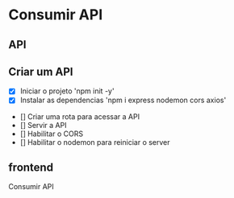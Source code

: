 # Consumir API

## API

## Criar um API
- [X] Iniciar o projeto 'npm init -y'
- [X] Instalar as dependencias 'npm i express nodemon cors axios'
- [] Criar uma rota para acessar a API
- [] Servir a API
- [] Habilitar o CORS
- [] Habilitar o nodemon para reiniciar o server

## frontend
Consumir API

